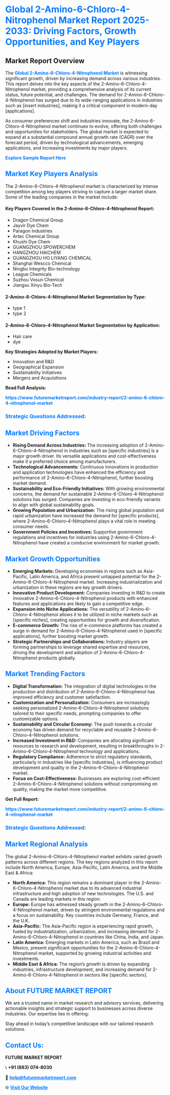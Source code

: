 <h1 style="color: #007BFF;">Global 2-Amino-6-Chloro-4-Nitrophenol Market Report 2025-2033: Driving Factors, Growth Opportunities, and Key Players</h1>

<section id="overview">
<h2>Market Report Overview</h2>
<p>The <a href="https://www.futuremarketreport.com/industry-report/2-amino-6-chloro-4-nitrophenol-market" style="color: #007BFF; text-decoration: none;"><strong>Global 2-Amino-6-Chloro-4-Nitrophenol Market</strong></a> is witnessing significant growth, driven by increasing demand across various industries. This report delves into the key aspects of the 2-Amino-6-Chloro-4-Nitrophenol market, providing a comprehensive analysis of its current status, future potential, and challenges. The demand for 2-Amino-6-Chloro-4-Nitrophenol has surged due to its wide-ranging applications in industries such as [insert industries], making it a critical component in modern-day [applications].</p>
<p>As consumer preferences shift and industries innovate, the 2-Amino-6-Chloro-4-Nitrophenol market continues to evolve, offering both challenges and opportunities for stakeholders. The global market is expected to expand at a substantial compound annual growth rate (CAGR) over the forecast period, driven by technological advancements, emerging applications, and increasing investments by major players.</p>
</section>

<section id="overview">
<p><a href="https://www.futuremarketreport.com/request-sample/reportId=108650" style="color: #007BFF; text-decoration: none;"><strong>Explore Sample Report Here</strong></a></p>
</section>

<section id="key-players">
<h2 style="color: #007BFF;">Market Key Players Analysis</h2>
<p>The 2-Amino-6-Chloro-4-Nitrophenol market is characterized by intense competition among key players striving to capture a larger market share. Some of the leading companies in the market include:</p>
<h4>Key Players Covered in the 2-Amino-6-Chloro-4-Nitrophenol Report:</h4>
<ul><li>Dragon Chemical Group</li><li>Jayvir Dye Chem</li><li>Paragon Industries</li><li>Artec Chemical Group</li><li>Khushi Dye Chem</li><li>GUANGZHOU SPOWERCHEM</li><li>HANGZHOU HAICHEM</li><li>GUANGZHOU HO LIYANG CHEMICAL</li><li>Shanghai Wescco Chemical</li><li>Ningbo Integrity Bio-technology</li><li>League Chemicals</li><li>Suzhou Vosun Chemical</li><li>Jiangsu Xinyu Bio-Tech</li></ul>
<h4>2-Amino-6-Chloro-4-Nitrophenol Market Segmentation by Type:</h4>
<ul><li>type 1</li><li>type 2</li></ul>

<h4>2-Amino-6-Chloro-4-Nitrophenol Market Segmentation by Application:</h4>
<ul><li>Hair care</li><li>dye</li></ul>
<p><strong>Key Strategies Adopted by Market Players:</strong></p>
<ul>
<li>Innovation and R&D</li>
<li>Geographical Expansion</li>
<li>Sustainability Initiatives</li>
<li>Mergers and Acquisitions</li>
</ul>
</section>

<section>
<p><strong>Read Full Analysis: </strong></p><a href="https://www.futuremarketreport.com/industry-report/2-amino-6-chloro-4-nitrophenol-market" style="color: #007BFF; text-decoration: none;"><strong>https://www.futuremarketreport.com/industry-report/2-amino-6-chloro-4-nitrophenol-market</strong></a>
<h3 style="color: #007BFF;">Strategic Questions Addressed:</h3>
</section>

<section id="driving-factors">
<h2 style="color: #007BFF;">Market Driving Factors</h2>
<ul>
<li><strong>Rising Demand Across Industries:</strong> The increasing adoption of 2-Amino-6-Chloro-4-Nitrophenol in industries such as [specific industries] is a major growth driver. Its versatile applications and cost-effectiveness make it a preferred choice among manufacturers.</li>
<li><strong>Technological Advancements:</strong> Continuous innovations in production and application technologies have enhanced the efficiency and performance of 2-Amino-6-Chloro-4-Nitrophenol, further boosting market demand.</li>
<li><strong>Sustainability and Eco-Friendly Initiatives:</strong> With growing environmental concerns, the demand for sustainable 2-Amino-6-Chloro-4-Nitrophenol solutions has surged. Companies are investing in eco-friendly variants to align with global sustainability goals.</li>
<li><strong>Growing Population and Urbanization:</strong> The rising global population and rapid urbanization have increased the demand for [specific products], where 2-Amino-6-Chloro-4-Nitrophenol plays a vital role in meeting consumer needs.</li>
<li><strong>Government Policies and Incentives:</strong> Supportive government regulations and incentives for industries using 2-Amino-6-Chloro-4-Nitrophenol have created a conducive environment for market growth.</li>
</ul>
</section>

<section id="growth-opportunities">
<h2 style="color: #007BFF;">Market Growth Opportunities</h2>
<ul>
<li><strong>Emerging Markets:</strong> Developing economies in regions such as Asia-Pacific, Latin America, and Africa present untapped potential for the 2-Amino-6-Chloro-4-Nitrophenol market. Increasing industrialization and urbanization in these regions are key growth drivers.</li>
<li><strong>Innovative Product Development:</strong> Companies investing in R&D to create innovative 2-Amino-6-Chloro-4-Nitrophenol products with enhanced features and applications are likely to gain a competitive edge.</li>
<li><strong>Expansion into Niche Applications:</strong> The versatility of 2-Amino-6-Chloro-4-Nitrophenol allows it to be utilized in niche markets such as [specific niches], creating opportunities for growth and diversification.</li>
<li><strong>E-commerce Growth:</strong> The rise of e-commerce platforms has created a surge in demand for 2-Amino-6-Chloro-4-Nitrophenol used in [specific applications], further boosting market growth.</li>
<li><strong>Strategic Partnerships and Collaborations:</strong> Industry players are forming partnerships to leverage shared expertise and resources, driving the development and adoption of 2-Amino-6-Chloro-4-Nitrophenol products globally.</li>
</ul>
</section>

<section id="trending-factors">
<h2 style="color: #007BFF;">Market Trending Factors</h2>
<ul>
<li><strong>Digital Transformation:</strong> The integration of digital technologies in the production and distribution of 2-Amino-6-Chloro-4-Nitrophenol has improved efficiency and customer satisfaction.</li>
<li><strong>Customization and Personalization:</strong> Consumers are increasingly seeking personalized 2-Amino-6-Chloro-4-Nitrophenol solutions tailored to their specific needs, prompting companies to offer customizable options.</li>
<li><strong>Sustainability and Circular Economy:</strong> The push towards a circular economy has driven demand for recyclable and reusable 2-Amino-6-Chloro-4-Nitrophenol solutions.</li>
<li><strong>Increased Investment in R&D:</strong> Companies are allocating significant resources to research and development, resulting in breakthroughs in 2-Amino-6-Chloro-4-Nitrophenol technology and applications.</li>
<li><strong>Regulatory Compliance:</strong> Adherence to strict regulatory standards, particularly in industries like [specific industries], is influencing product development and quality in the 2-Amino-6-Chloro-4-Nitrophenol market.</li>
<li><strong>Focus on Cost-Effectiveness:</strong> Businesses are exploring cost-efficient 2-Amino-6-Chloro-4-Nitrophenol solutions without compromising on quality, making the market more competitive.</li>
</ul>
</section>

<section>
<p><strong>Get Full Report: </strong></p><a href="https://www.futuremarketreport.com/industry-report/2-amino-6-chloro-4-nitrophenol-market" style="color: #007BFF; text-decoration: none;"><strong>https://www.futuremarketreport.com/industry-report/2-amino-6-chloro-4-nitrophenol-market</strong></a>
<h3 style="color: #007BFF;">Strategic Questions Addressed:</h3>
</section>


<section id="regional-analysis">
<h2 style="color: #007BFF;">Market Regional Analysis</h2>
<p>The global 2-Amino-6-Chloro-4-Nitrophenol market exhibits varied growth patterns across different regions. The key regions analyzed in this report include North America, Europe, Asia-Pacific, Latin America, and the Middle East & Africa:</p>
<ul>
<li><strong>North America:</strong> This region remains a dominant player in the 2-Amino-6-Chloro-4-Nitrophenol market due to its advanced industrial infrastructure and high adoption of new technologies. The U.S. and Canada are leading markets in this region.</li>
<li><strong>Europe:</strong> Europe has witnessed steady growth in the 2-Amino-6-Chloro-4-Nitrophenol market, driven by stringent environmental regulations and a focus on sustainability. Key countries include Germany, France, and the U.K.</li>
<li><strong>Asia-Pacific:</strong> The Asia-Pacific region is experiencing rapid growth, fueled by industrialization, urbanization, and increasing demand for 2-Amino-6-Chloro-4-Nitrophenol in countries like China, India, and Japan.</li>
<li><strong>Latin America:</strong> Emerging markets in Latin America, such as Brazil and Mexico, present significant opportunities for the 2-Amino-6-Chloro-4-Nitrophenol market, supported by growing industrial activities and investments.</li>
<li><strong>Middle East & Africa:</strong> The region’s growth is driven by expanding industries, infrastructure development, and increasing demand for 2-Amino-6-Chloro-4-Nitrophenol in sectors like [specific sectors].</li>
</ul>
</section>

<footer>
<h2 style="color: #007BFF;">About FUTURE MARKET REPORT</h2>
<p>We are a trusted name in market research and advisory services, delivering actionable insights and strategic support to businesses across diverse industries. Our expertise lies in offering:</p>

<p>Stay ahead in today’s competitive landscape with our tailored research solutions.</p>

<h2 style="color: #007BFF;">Contact Us:</h2>
<p><strong>FUTURE MARKET REPORT</strong></p>
<p>📞 <strong>+91 (883) 074-8030</strong></p>
<p>📧 <strong><a href="mailto:help@futuremarketreport.com" style="color: #007BFF;">help@futuremarketreport.com</a></strong></p>
<p>🌐 <strong><a href="https://www.futuremarketreport.com/" style="color: #007BFF;">Visit Our Website</a></strong></p>
</footer>